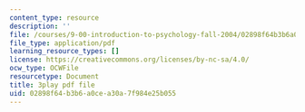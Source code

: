```yaml
---
content_type: resource
description: ''
file: /courses/9-00-introduction-to-psychology-fall-2004/02898f64b3b6a0cea30a7f984e25b055_10498.pdf
file_type: application/pdf
learning_resource_types: []
license: https://creativecommons.org/licenses/by-nc-sa/4.0/
ocw_type: OCWFile
resourcetype: Document
title: 3play pdf file
uid: 02898f64-b3b6-a0ce-a30a-7f984e25b055
---
```

